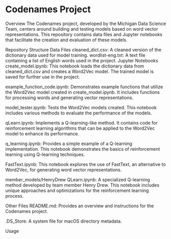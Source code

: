 # Codenames Project
Overview
The Codenames project, developed by the Michigan Data Science Team, centers around building and testing models based on word vector representations. This repository contains data files and Jupyter notebooks that facilitate the creation and evaluation of these models.

Repository Structure
Data Files
cleaned_dict.csv: A cleaned version of the dictionary data used for model training.
wordlist-eng.txt: A text file containing a list of English words used in the project.
Jupyter Notebooks
create_model.ipynb: This notebook loads the dictionary data from cleaned_dict.csv and creates a Word2Vec model. The trained model is saved for further use in the project.

example_function_code.ipynb: Demonstrates example functions that utilize the Word2Vec model created in create_model.ipynb. It includes functions for processing words and generating vector representations.

model_tester.ipynb: Tests the Word2Vec models created. This notebook includes various methods to evaluate the performance of the models.

qLearn.ipynb: Implements a Q-learning-like method. It contains code for reinforcement learning algorithms that can be applied to the Word2Vec model to enhance its performance.

q_learning.ipynb: Provides a simple example of a Q-learning implementation. This notebook demonstrates the basics of reinforcement learning using Q-learning techniques.

FastText.ipynb: This notebook explores the use of FastText, an alternative to Word2Vec, for generating word vector representations.

member_models/HenryDrew QLearn.ipynb: A specialized Q-learning method developed by team member Henry Drew. This notebook includes unique approaches and optimizations for the reinforcement learning process.

Other Files
README.md: Provides an overview and instructions for the Codenames project.

.DS_Store: A system file for macOS directory metadata.

Usage
